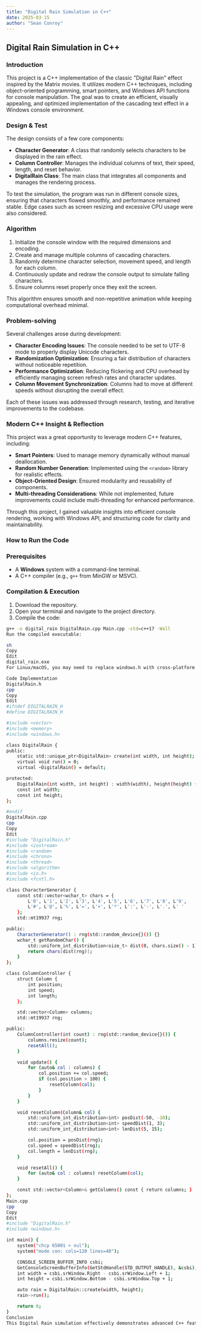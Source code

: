 ```yaml
---
title: "Digital Rain Simulation in C++"
date: 2025-03-15
author: "Sean Conroy"
---
```


## Digital Rain Simulation in C++

### Introduction

This project is a C++ implementation of the classic "Digital Rain" effect inspired by the Matrix movies. It utilizes modern C++ techniques, including object-oriented programming, smart pointers, and Windows API functions for console manipulation. The goal was to create an efficient, visually appealing, and optimized implementation of the cascading text effect in a Windows console environment.

### Design & Test

The design consists of a few core components:
- **Character Generator**: A class that randomly selects characters to be displayed in the rain effect.
- **Column Controller**: Manages the individual columns of text, their speed, length, and reset behavior.
- **DigitalRain Class**: The main class that integrates all components and manages the rendering process.

To test the simulation, the program was run in different console sizes, ensuring that characters flowed smoothly, and performance remained stable. Edge cases such as screen resizing and excessive CPU usage were also considered.

### Algorithm

1. Initialize the console window with the required dimensions and encoding.
2. Create and manage multiple columns of cascading characters.
3. Randomly determine character selection, movement speed, and length for each column.
4. Continuously update and redraw the console output to simulate falling characters.
5. Ensure columns reset properly once they exit the screen.

This algorithm ensures smooth and non-repetitive animation while keeping computational overhead minimal.

### Problem-solving

Several challenges arose during development:
- **Character Encoding Issues**: The console needed to be set to UTF-8 mode to properly display Unicode characters.
- **Randomization Optimization**: Ensuring a fair distribution of characters without noticeable repetition.
- **Performance Optimization**: Reducing flickering and CPU overhead by efficiently managing screen refresh rates and character updates.
- **Column Movement Synchronization**: Columns had to move at different speeds without disrupting the overall effect.

Each of these issues was addressed through research, testing, and iterative improvements to the codebase.

### Modern C++ Insight & Reflection

This project was a great opportunity to leverage modern C++ features, including:
- **Smart Pointers**: Used to manage memory dynamically without manual deallocation.
- **Random Number Generation**: Implemented using the `<random>` library for realistic effects.
- **Object-Oriented Design**: Ensured modularity and reusability of components.
- **Multi-threading Considerations**: While not implemented, future improvements could include multi-threading for enhanced performance.

Through this project, I gained valuable insights into efficient console rendering, working with Windows API, and structuring code for clarity and maintainability.

### How to Run the Code

### Prerequisites
- A **Windows** system with a command-line terminal.
- A C++ compiler (e.g., `g++` from MinGW or MSVC).

### Compilation & Execution
1. Download the repository.
2. Open your terminal and navigate to the project directory.
3. Compile the code:
```sh
g++ -o digital_rain DigitalRain.cpp Main.cpp -std=c++17 -Wall
Run the compiled executable:

sh
Copy
Edit
digital_rain.exe
For Linux/macOS, you may need to replace windows.h with cross-platform alternatives.

Code Implementation
DigitalRain.h
cpp
Copy
Edit
#ifndef DIGITALRAIN_H
#define DIGITALRAIN_H

#include <vector>
#include <memory>
#include <windows.h>

class DigitalRain {
public:
    static std::unique_ptr<DigitalRain> create(int width, int height);
    virtual void run() = 0;
    virtual ~DigitalRain() = default;

protected:
    DigitalRain(int width, int height) : width(width), height(height) {}
    const int width;
    const int height;
};

#endif
DigitalRain.cpp
cpp
Copy
Edit
#include "DigitalRain.h"
#include <iostream>
#include <random>
#include <chrono>
#include <thread>
#include <algorithm>
#include <io.h>
#include <fcntl.h>

class CharacterGenerator {
    const std::vector<wchar_t> chars = {
        L'0', L'1', L'2', L'3', L'4', L'5', L'6', L'7', L'8', L'9',
        L'#', L'@', L'%', L'=', L'+', L'*', L':', L'-', L'.', L' '
    };
    std::mt19937 rng;

public:
    CharacterGenerator() : rng(std::random_device{}()) {}
    wchar_t getRandomChar() {
        std::uniform_int_distribution<size_t> dist(0, chars.size() - 1);
        return chars[dist(rng)];
    }
};

class ColumnController {
    struct Column {
        int position;
        int speed;
        int length;
    };

    std::vector<Column> columns;
    std::mt19937 rng;

public:
    ColumnController(int count) : rng(std::random_device{}()) {
        columns.resize(count);
        resetAll();
    }

    void update() {
        for (auto& col : columns) {
            col.position += col.speed;
            if (col.position > 100) {
                resetColumn(col);
            }
        }
    }

    void resetColumn(Column& col) {
        std::uniform_int_distribution<int> posDist(-50, -10);
        std::uniform_int_distribution<int> speedDist(1, 3);
        std::uniform_int_distribution<int> lenDist(5, 15);

        col.position = posDist(rng);
        col.speed = speedDist(rng);
        col.length = lenDist(rng);
    }

    void resetAll() {
        for (auto& col : columns) resetColumn(col);
    }

    const std::vector<Column>& getColumns() const { return columns; }
};
Main.cpp
cpp
Copy
Edit
#include "DigitalRain.h"
#include <windows.h>

int main() {
    system("chcp 65001 > nul");
    system("mode con: cols=120 lines=40");

    CONSOLE_SCREEN_BUFFER_INFO csbi;
    GetConsoleScreenBufferInfo(GetStdHandle(STD_OUTPUT_HANDLE), &csbi);
    int width = csbi.srWindow.Right - csbi.srWindow.Left + 1;
    int height = csbi.srWindow.Bottom - csbi.srWindow.Top + 1;

    auto rain = DigitalRain::create(width, height);
    rain->run();

    return 0;
}
Conclusion
This Digital Rain simulation effectively demonstrates advanced C++ features, random generation, and efficient console rendering. It provides a visually engaging representation of cascading characters, bringing the iconic Matrix aesthetic to life in the console. Future enhancements could include multi-threading, color variations, and even graphical implementations using a GUI framework.
